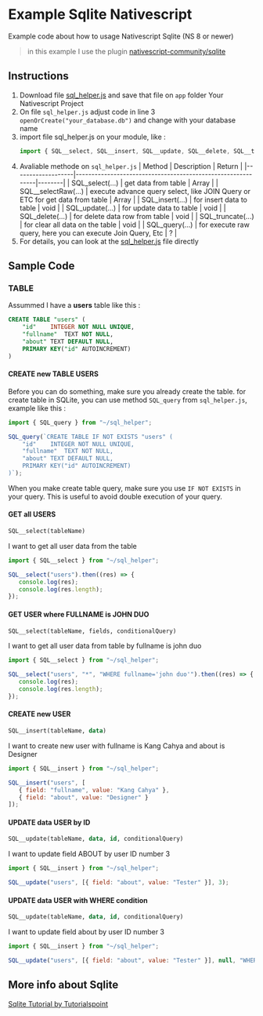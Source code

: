 # Example Sqlite Nativescript
Example code about how to usage Nativescript Sqlite (NS 8 or newer)

> in this example I use the plugin [nativescript-community/sqlite](https://github.com/nativescript-community/sqlite)

## Instructions
1. Download file [sql_helper.js](https://github.com/dyazincahya/example-code-sqlite-nativescript/blob/main/sql_helper.js) and save that file on ```app``` folder Your Nativescript Project
2. On file ```sql_helper.js``` adjust code in line 3 ```openOrCreate("your_database.db")``` and change with your database name
3. import file sql_helper.js on your module, like :
   ``` javascript
   import { SQL__select, SQL__insert, SQL__update, SQL__delete, SQL__truncate, SQL__query } from "~/sql_helper";
   ```
4. Avaliable methode on ```sql_helper.js```
    | Method            | Description                                                 | Return |
    |-------------------|-------------------------------------------------------------|--------|
    | SQL_select(...)   | get data from table                                         | Array  |
    | SQL__selectRaw(...) | execute advance query select, like JOIN Query or ETC for get data from table | Array | 
    | SQL_insert(...)   | for insert data to table                                    | void   |
    | SQL_update(...)   | for update data to table                                    | void   |
    | SQL_delete(...)   | for delete data row from table                              | void   |
    | SQL_truncate(...) | for clear all data on the table                             | void   |
    | SQL_query(...)    | for execute raw query, here you can execute Join Query, Etc | ?      |
6. For details, you can look at the [sql_helper.js](https://github.com/dyazincahya/example-code-sqlite-nativescript/blob/main/sql_helper.js) file directly

## Sample Code

### TABLE
Assummed I have a **users** table like this :
``` sql
CREATE TABLE "users" (
	"id"	INTEGER NOT NULL UNIQUE,
	"fullname"	TEXT NOT NULL,
	"about"	TEXT DEFAULT NULL,
	PRIMARY KEY("id" AUTOINCREMENT)
)
```

#### CREATE new TABLE USERS
Before you can do something, make sure you already create the table. for create table in SQLite, you can use method ```SQL_query``` from ```sql_helper.js```, example like this :
``` javascript
import { SQL_query } from "~/sql_helper";

SQL_query(`CREATE TABLE IF NOT EXISTS "users" (
	"id"	INTEGER NOT NULL UNIQUE,
	"fullname"	TEXT NOT NULL,
	"about"	TEXT DEFAULT NULL,
	PRIMARY KEY("id" AUTOINCREMENT)
)`);
```

When you make create table query, make sure you use ```IF NOT EXISTS``` in your query. This is useful to avoid double execution of your query.


#### GET all USERS
``` sql
SQL__select(tableName)
```
I want to get all user data from the table
``` javascript
import { SQL__select } from "~/sql_helper";

SQL__select("users").then((res) => {
   console.log(res);
   console.log(res.length);
});
```

#### GET USER where FULLNAME is JOHN DUO
```sql
SQL__select(tableName, fields, conditionalQuery)
```
I want to get all user data from table by fullname is john duo
``` javascript
import { SQL__select } from "~/sql_helper";

SQL__select("users", "*", "WHERE fullname='john duo'").then((res) => {
   console.log(res);
   console.log(res.length);
});
```

#### CREATE new USER
``` sql
SQL__insert(tableName, data)
```
I want to create new user with fullname is Kang Cahya and about is Designer
``` javascript
import { SQL__insert } from "~/sql_helper";

SQL__insert("users", [
   { field: "fullname", value: "Kang Cahya" },
   { field: "about", value: "Designer" }
]);
```

#### UPDATE data USER by ID
``` sql
SQL__update(tableName, data, id, conditionalQuery)
```
I want to update field ABOUT by user ID number 3
``` javascript
import { SQL__insert } from "~/sql_helper";

SQL__update("users", [{ field: "about", value: "Tester" }], 3);
```

#### UPDATE data USER with WHERE condition
``` sql
SQL__update(tableName, data, id, conditionalQuery)
```
I want to update field about by user ID number 3
``` javascript
import { SQL__insert } from "~/sql_helper";

SQL__update("users", [{ field: "about", value: "Tester" }], null, "WHERE id='3'");
```

## More info about Sqlite
[Sqlite Tutorial by Tutorialspoint](https://www.tutorialspoint.com/sqlite/index.htm)
